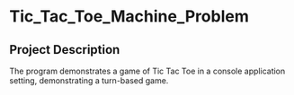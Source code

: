 # Tic_Tac_Toe_Machine_Problem

## Project Description
The program demonstrates a game of Tic Tac Toe in a console application setting, demonstrating a turn-based game.

